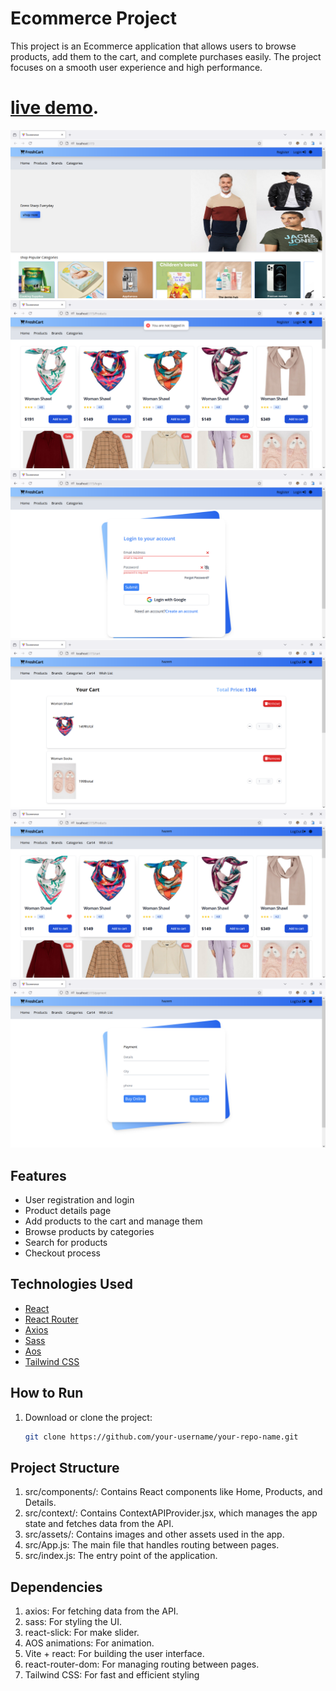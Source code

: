 # Ecommerce Project

This project is an Ecommerce application that allows users to browse products, add them to the cart, and complete purchases easily. The project focuses on a smooth user experience and high performance.
# [live demo](https://recipe-pi-seven.vercel.app/).

![Add Product Preview](./public/preview-1.png)
![Add Product Preview](./public/preview-2.png)
![Add Product Preview](./public/preview-3.png)
![Add Product Preview](./public/preview-4.png)
![Add Product Preview](./public/preview-5.png)
![Add Product Preview](./public/preview-6.png)

## Features

- User registration and login
- Product details page
- Add products to the cart and manage them
- Browse products by categories
- Search for products
- Checkout process

## Technologies Used

- [React](https://reactjs.org/)
- [React Router](https://reactrouter.com/)
- [Axios](https://axios-http.com/)
- [Sass](https://sass-lang.com/)
- [Aos](https://michalsnik.github.io/aos/)
- [Tailwind CSS](https://tailwindcss.com/)

## How to Run

1. Download or clone the project:

   ```bash
   git clone https://github.com/your-username/your-repo-name.git

## Project Structure
1. src/components/: Contains React components like Home, Products, and Details.
2. src/context/: Contains ContextAPIProvider.jsx, which manages the app state and fetches data from the API.
3. src/assets/: Contains images and other assets used in the app.
4. src/App.js: The main file that handles routing between pages.
5. src/index.js: The entry point of the application.

## Dependencies
   1. axios: For fetching data from the API.
   2. sass: For styling the UI.
   3. react-slick: For make slider.
   4. AOS animations: For animation.
   5. Vite + react: For building the user interface.
   6. react-router-dom: For managing routing between pages.
   6. Tailwind CSS: For fast and efficient styling
